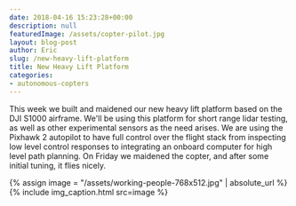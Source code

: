 ```yaml
---
date: 2018-04-16 15:23:28+00:00
description: null
featuredImage: /assets/copter-pilot.jpg
layout: blog-post
author: Eric
slug: /new-heavy-lift-platform
title: New Heavy Lift Platform
categories:
- autonomous-copters
---
```


This week we built and maidened our new heavy lift platform based on the DJI S1000 airframe.  We'll be using this platform for short range lidar testing, as well as other experimental sensors as the need arises.  We are using the Pixhawk 2 autopilot to have full control over the flight stack from inspecting low level control responses to integrating an onboard computer for high level path planning.  On Friday we maidened the copter, and after some initial tuning, it flies nicely.

{% assign image = "/assets/working-people-768x512.jpg"  | absolute_url  %}
{% include 
    img_caption.html
    src=image
%}
